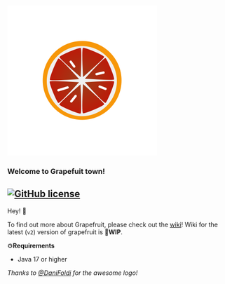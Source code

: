 ![Grapefruit logo](https://github.com/HgeX/grapefruit/blob/main/grapefruit.svg)

### Welcome to Grapefuit town!
[![GitHub license](https://img.shields.io/github/license/HgeX/grapefruit)](https://github.com/HgeX/grapefruit/blob/main/LICENSE)
---

Hey! 👋

To find out more about Grapefruit, please check out the [wiki](https://github.com/HgeX/grapefruit/wiki)! Wiki for the latest (`v2`) version of grapefruit is 🚧**WIP**.

⚙️**Requirements**
- Java 17 or higher

*Thanks to [@DaniFoldi](https://github.com/DaniFoldi) for the awesome logo!*
